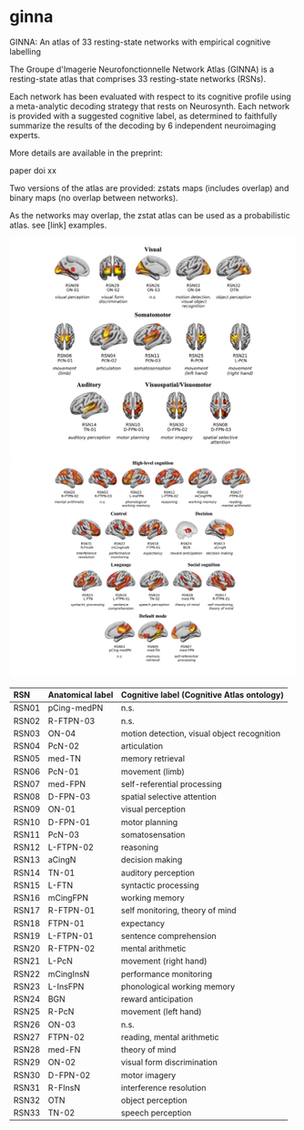 # ginna
GINNA: An atlas of 33 resting-state networks with empirical cognitive labelling

The Groupe d'Imagerie Neurofonctionnelle Network Atlas (GINNA) is a resting-state atlas that comprises 33 resting-state networks (RSNs). 

Each network has been evaluated with respect to its cognitive profile using a meta-analytic decoding strategy that rests on Neurosynth.
Each network is provided with a suggested cognitive label, as determined to faithfully summarize the results of the decoding by 6 independent neuroimaging experts. 

More details are available in the preprint:

paper doi xx

Two versions of the atlas are provided: zstats maps (includes overlap) and binary maps (no overlap between networks). 

As the networks may overlap, the zstat atlas can be used as a probabilistic atlas. see [link] examples.


<img src="images/rsn_lowlevel.png" alt="Example Image" width="750"/>



<img src="images/rsn_highlevel.png" alt="Example Image" width="800"/>

| RSN   | Anatomical label   | Cognitive label (Cognitive Atlas ontology)   |
|:------|:-------------------|:---------------------------------------------|
| RSN01 | pCing-medPN        | n.s.                                         |
| RSN02 | R-FTPN-03          | n.s.                                         |
| RSN03 | ON-04              | motion detection, visual object recognition  |
| RSN04 | PcN-02             | articulation                                 |
| RSN05 | med-TN             | memory retrieval                             |
| RSN06 | PcN-01             | movement (limb)                              |
| RSN07 | med-FPN            | self-referential processing                  |
| RSN08 | D-FPN-03           | spatial selective attention                  |
| RSN09 | ON-01              | visual perception                            |
| RSN10 | D-FPN-01           | motor planning                               |
| RSN11 | PcN-03             | somatosensation                              |
| RSN12 | L-FTPN-02          | reasoning                                    |
| RSN13 | aCingN             | decision making                              |
| RSN14 | TN-01              | auditory perception                          |
| RSN15 | L-FTN              | syntactic processing                         |
| RSN16 | mCingFPN           | working memory                               |
| RSN17 | R-FTPN-01          | self monitoring, theory of mind              |
| RSN18 | FTPN-01            | expectancy                                   |
| RSN19 | L-FTPN-01          | sentence comprehension                       |
| RSN20 | R-FTPN-02          | mental arithmetic                            |
| RSN21 | L-PcN              | movement (right hand)                        |
| RSN22 | mCingInsN          | performance monitoring                       |
| RSN23 | L-InsFPN           | phonological working memory                  |
| RSN24 | BGN                | reward anticipation                          |
| RSN25 | R-PcN              | movement (left hand)                         |
| RSN26 | ON-03              | n.s.                                         |
| RSN27 | FTPN-02            | reading, mental arithmetic                   |
| RSN28 | med-FN             | theory of mind                               |
| RSN29 | ON-02              | visual form discrimination                   |
| RSN30 | D-FPN-02           | motor imagery                                |
| RSN31 | R-FInsN            | interference resolution                      |
| RSN32 | OTN                | object perception                            |
| RSN33 | TN-02              | speech perception                            |



